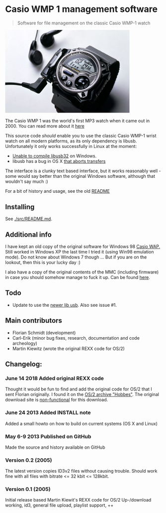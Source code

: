 Casio WMP 1 management software
===============================

> Software for file management on the classic Casio WMP-1 watch

<img src="./assets/b1b72ibsxkfugfeuxcpl.jpg" alt="white background casio wmp 1" width="400px"/>

The Casio WMP 1 was the world's first MP3 watch when it came out in 2000. You can read more
about it [here](https://www.pcauthority.com.au/news/retro-tech-casio-wmp1-wrist-audio-player-2000-282191.)

This source code _should_ enable you to use the classic Casio WMP-1 wrist watch
on all modern platforms, as its only dependency is libusb. 
Unfortunately it only works successfully in Linux at the moment:
- [Unable to compile libusb32](https://github.com/fatso83/casio-wmp1/issues/2) on Windows. 
- libusb has a bug in OS X [that aborts transfers](https://github.com/fatso83/casio-wmp1/issues/1)

The interface is a clunky text based interface, but it works reasonably well - 
some would say better than the original Windows software, although that wouldn't say much :)

For a bit of history and usage, see the old <a
href="original_documentation/README">README</a>

## Installing
See [./src/README.md](./src/README.md).

## Additional info
I have kept an old copy of the original software for Windows 98 <a
href="./assets/casio_wap.zip">Casio WAP.</a> Still worked in Windows XP the last time I tried it (using Win98 emulation mode). Do not know about Windows 7 though ... But if you are on the lookout, then this is your lucky day :)

I also have a copy of the original contents of the MMC (including firmware) in
case you should somehow manage to fuck it up. Can be found <a
href="./assets/wmp1_org_firmware.dat">here</a>.

## Todo
- Update to use the [newer lib usb](https://sourceforge.net/p/libusb/mailman/libusb-devel/thread/CAGjSPUCSPkCjKvrAVH7uzG2aFv1fG07gtko-wQGSBPwi2v3k5Q%40mail.gmail.com/). Also see issue #1.

## Main contributors
- Florian Schmidt (development)
- Carl-Erik (minor bug fixes, research, documentation and code archeology)
- Martin Kiewitz (wrote the original REXX code for OS/2)

## Changelog:

### June 14 2018 Added original REXX code
Thought it would be fun to find and add the original code for OS/2 that I sent Florian originally.
I found it on the [OS/2 archive "Hobbes"](http://hobbes.nmsu.edu/h-viewer.php?dir=/pub/os2/apps/mmedia/music&file=mmportv1.zip).
The original download site is [non-functional](http://en.ecomstation.ru/personal/kiewitzsoft/app-mmport.php) for this download.

### June 24 2013 Added INSTALL note
Added a small howto on how to build on current systems (OS X and Linux)

### May 6-9 2013 Published on GitHub
Made the source and history available on GitHub

### Version 0.2 (2005)
The latest version copies ID3v2 files without causing trouble. Should work
fine with all files with bitrate <= 32 kbit <= 128kbit.

### Version 0.1 (2005)
Initial release based Martin Kiewit's REXX code for OS/2
Up-/download working, id3, general file upload, playlist support, ++
